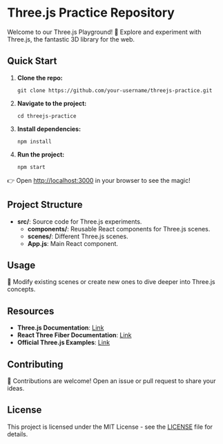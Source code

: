 <!DOCTYPE html>
<html lang="en">

<head>
    <meta charset="UTF-8">
    <meta name="viewport" content="width=device-width, initial-scale=1.0">
 
</head>

<body>
    <h1>Three.js Practice Repository</h1>
    <p>Welcome to our Three.js Playground! 🚀 Explore and experiment with Three.js, the fantastic 3D library for the web.</p>
    <h2>Quick Start</h2>
    <ol>
        <li><strong>Clone the repo:</strong>
            <pre><code>git clone https://github.com/your-username/threejs-practice.git</code></pre>
        </li>
        <li><strong>Navigate to the project:</strong>
            <pre><code>cd threejs-practice</code></pre>
        </li>
        <li><strong>Install dependencies:</strong>
            <pre><code>npm install</code></pre>
        </li>
        <li><strong>Run the project:</strong>
            <pre><code>npm start</code></pre>
        </li>
    </ol>
    <p>👉 Open <a href="http://localhost:3000">http://localhost:3000</a> in your browser to see the magic!</p>
    <h2>Project Structure</h2>
    <ul>
        <li><strong>src/</strong>: Source code for Three.js experiments.
            <ul>
                <li><strong>components/</strong>: Reusable React components for Three.js scenes.</li>
                <li><strong>scenes/</strong>: Different Three.js scenes.</li>
                <li><strong>App.js</strong>: Main React component.</li>
            </ul>
        </li>
    </ul>
    <h2>Usage</h2>
    <p>🎨 Modify existing scenes or create new ones to dive deeper into Three.js concepts.</p>
    <h2>Resources</h2>
    <ul>
        <li><strong>Three.js Documentation</strong>: <a href="https://threejs.org/docs/">Link</a></li>
        <li><strong>React Three Fiber Documentation</strong>: <a href="https://docs.pmnd.rs/react-three-fiber/gettingstarted/introduction">Link</a></li>
        <li><strong>Official Three.js Examples</strong>: <a href="https://threejs.org/examples/">Link</a></li>
    </ul>
    <h2>Contributing</h2>
    <p>🤝 Contributions are welcome! Open an issue or pull request to share your ideas.</p>
    <h2>License</h2>
    <p>This project is licensed under the MIT License - see the <a href="LICENSE">LICENSE</a> file for details.</p>
</body>

</html>
